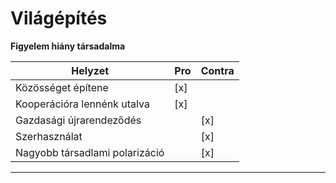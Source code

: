 # Világépítés

**Figyelem hiány társadalma**

|Helyzet|Pro|Contra|
|---|---|---|
|Közösséget építene| [x] ||
|Kooperációra lennénk utalva |[x]||
|Gazdasági újrarendeződés| |[x]|
|Szerhasználat| |[x]|
|Nagyobb társadlami polarizáció| |[x]|

___

